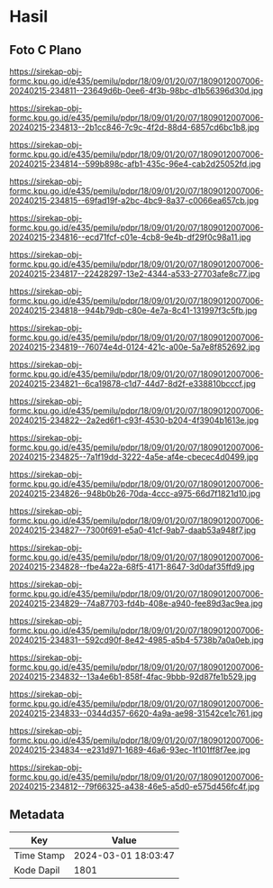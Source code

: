 # Hasil

## Foto C Plano

https://sirekap-obj-formc.kpu.go.id/e435/pemilu/pdpr/18/09/01/20/07/1809012007006-20240215-234811--23649d6b-0ee6-4f3b-98bc-d1b56396d30d.jpg

https://sirekap-obj-formc.kpu.go.id/e435/pemilu/pdpr/18/09/01/20/07/1809012007006-20240215-234813--2b1cc846-7c9c-4f2d-88d4-6857cd6bc1b8.jpg

https://sirekap-obj-formc.kpu.go.id/e435/pemilu/pdpr/18/09/01/20/07/1809012007006-20240215-234814--599b898c-afb1-435c-96e4-cab2d25052fd.jpg

https://sirekap-obj-formc.kpu.go.id/e435/pemilu/pdpr/18/09/01/20/07/1809012007006-20240215-234815--69fad19f-a2bc-4bc9-8a37-c0066ea657cb.jpg

https://sirekap-obj-formc.kpu.go.id/e435/pemilu/pdpr/18/09/01/20/07/1809012007006-20240215-234816--ecd71fcf-c01e-4cb8-9e4b-df29f0c98a11.jpg

https://sirekap-obj-formc.kpu.go.id/e435/pemilu/pdpr/18/09/01/20/07/1809012007006-20240215-234817--22428297-13e2-4344-a533-27703afe8c77.jpg

https://sirekap-obj-formc.kpu.go.id/e435/pemilu/pdpr/18/09/01/20/07/1809012007006-20240215-234818--944b79db-c80e-4e7a-8c41-131997f3c5fb.jpg

https://sirekap-obj-formc.kpu.go.id/e435/pemilu/pdpr/18/09/01/20/07/1809012007006-20240215-234819--76074e4d-0124-421c-a00e-5a7e8f852692.jpg

https://sirekap-obj-formc.kpu.go.id/e435/pemilu/pdpr/18/09/01/20/07/1809012007006-20240215-234821--6ca19878-c1d7-44d7-8d2f-e338810bcccf.jpg

https://sirekap-obj-formc.kpu.go.id/e435/pemilu/pdpr/18/09/01/20/07/1809012007006-20240215-234822--2a2ed6f1-c93f-4530-b204-4f3904b1613e.jpg

https://sirekap-obj-formc.kpu.go.id/e435/pemilu/pdpr/18/09/01/20/07/1809012007006-20240215-234825--7a1f19dd-3222-4a5e-af4e-cbecec4d0499.jpg

https://sirekap-obj-formc.kpu.go.id/e435/pemilu/pdpr/18/09/01/20/07/1809012007006-20240215-234826--948b0b26-70da-4ccc-a975-66d7f1821d10.jpg

https://sirekap-obj-formc.kpu.go.id/e435/pemilu/pdpr/18/09/01/20/07/1809012007006-20240215-234827--7300f691-e5a0-41cf-9ab7-daab53a948f7.jpg

https://sirekap-obj-formc.kpu.go.id/e435/pemilu/pdpr/18/09/01/20/07/1809012007006-20240215-234828--fbe4a22a-68f5-4171-8647-3d0daf35ffd9.jpg

https://sirekap-obj-formc.kpu.go.id/e435/pemilu/pdpr/18/09/01/20/07/1809012007006-20240215-234829--74a87703-fd4b-408e-a940-fee89d3ac9ea.jpg

https://sirekap-obj-formc.kpu.go.id/e435/pemilu/pdpr/18/09/01/20/07/1809012007006-20240215-234831--592cd90f-8e42-4985-a5b4-5738b7a0a0eb.jpg

https://sirekap-obj-formc.kpu.go.id/e435/pemilu/pdpr/18/09/01/20/07/1809012007006-20240215-234832--13a4e6b1-858f-4fac-9bbb-92d87fe1b529.jpg

https://sirekap-obj-formc.kpu.go.id/e435/pemilu/pdpr/18/09/01/20/07/1809012007006-20240215-234833--0344d357-6620-4a9a-ae98-31542ce1c761.jpg

https://sirekap-obj-formc.kpu.go.id/e435/pemilu/pdpr/18/09/01/20/07/1809012007006-20240215-234834--e231d971-1689-46a6-93ec-1f101ff8f7ee.jpg

https://sirekap-obj-formc.kpu.go.id/e435/pemilu/pdpr/18/09/01/20/07/1809012007006-20240215-234812--79f66325-a438-46e5-a5d0-e575d456fc4f.jpg


## Metadata

| Key        | Value               |
| ---------- | ------------------- |
| Time Stamp | 2024-03-01 18:03:47 |
| Kode Dapil | 1801                |



